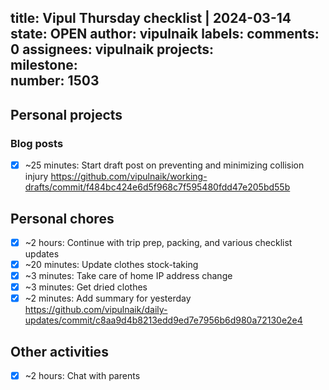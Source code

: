 title:	Vipul Thursday checklist | 2024-03-14
state:	OPEN
author:	vipulnaik
labels:	
comments:	0
assignees:	vipulnaik
projects:	
milestone:	
number:	1503
--
## Personal projects

### Blog posts

- [x] ~25 minutes: Start draft post on preventing  and minimizing collision injury https://github.com/vipulnaik/working-drafts/commit/f484bc424e6d5f968c7f595480fdd47e205bd55b

## Personal chores

- [x] ~2 hours: Continue with trip prep, packing, and various checklist updates
- [x] ~20 minutes: Update clothes stock-taking
- [x] ~3 minutes: Take care of home IP address change
- [x] ~3 minutes: Get dried clothes
- [x] ~2 minutes: Add summary for yesterday https://github.com/vipulnaik/daily-updates/commit/c8aa9d4b8213edd9ed7e7956b6d980a72130e2e4

## Other activities

- [x] ~2 hours: Chat with parents
